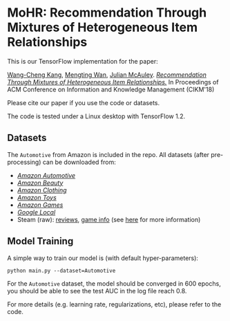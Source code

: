 # MoHR: Recommendation Through Mixtures of Heterogeneous Item Relationships

This is our TensorFlow implementation for the paper:

[Wang-Cheng Kang](http://kwc-oliver.com/), [Mengting Wan](https://cseweb.ucsd.edu/~m5wan/), [Julian McAuley](https://cseweb.ucsd.edu/~jmcauley/). *[Recommendation Through Mixtures of Heterogeneous Item Relationships.](https://arxiv.org/pdf/1809.09739.pdf)* In Proceedings of ACM Conference on Information and Knowledge Management (CIKM'18)

Please cite our paper if you use the code or datasets.

The code is tested under a Linux desktop with TensorFlow 1.2.

## Datasets

The `Automotive` from Amazon is included in the repo. All datasets (after pre-processing) can be downloaded from:

- *[Amazon Automotive](http://cseweb.ucsd.edu/~wckang/MoHR/data/AutomotivePartitioned.npy)*
- *[Amazon Beauty](http://cseweb.ucsd.edu/~wckang/MoHR/data/BeautyPartitioned.npy)*
- *[Amazon Clothing](http://cseweb.ucsd.edu/~wckang/MoHR/data/ClothingPartitioned.npy)*
- *[Amazon Toys](http://cseweb.ucsd.edu/~wckang/MoHR/data/Toys_and_GamesPartitioned.npy)*
- *[Amazon Games](http://cseweb.ucsd.edu/~wckang/MoHR/data/Video_GamesPartitioned.npy)*
- *[Google Local](http://cseweb.ucsd.edu/~wckang/MoHR/data/GooglePartitioned.npy)*
- Steam (raw): [reviews](http://cseweb.ucsd.edu/~wckang/steam_reviews.json.gz), [game info](http://cseweb.ucsd.edu/~wckang/steam_games.json.gz) (see [here](https://github.com/kang205/SASRec) for more information)

## Model Training

A simple way to train our model is (with default hyper-parameters): 

```
python main.py --dataset=Automotive 
```

For the `Automotive` dataset, the model should be converged in 600 epochs, you should be able to see the test AUC in the log file reach 0.8.

For more details (e.g. learning rate, regularizations, etc), please refer to the code. 
